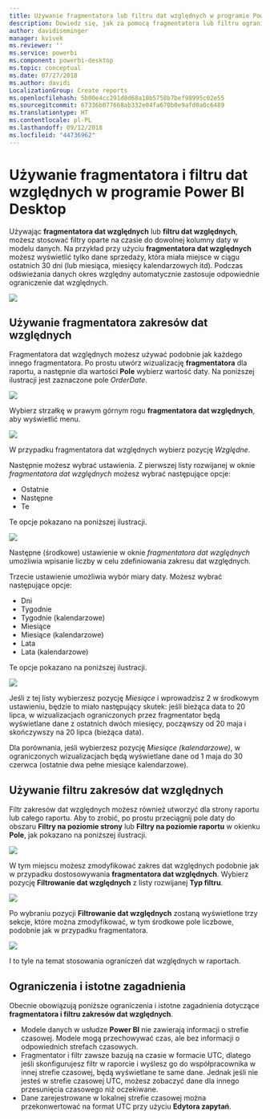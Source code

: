 ```yaml
---
title: Używanie fragmentatora lub filtru dat względnych w programie Power BI Desktop
description: Dowiedz się, jak za pomocą fragmentatora lub filtru ograniczać zakresy dat względnych w programie Power BI Desktop
author: davidiseminger
manager: kvivek
ms.reviewer: ''
ms.service: powerbi
ms.component: powerbi-desktop
ms.topic: conceptual
ms.date: 07/27/2018
ms.author: davidi
LocalizationGroup: Create reports
ms.openlocfilehash: 5b00e4cc291d8d68a18b5758b7bef98995c02e55
ms.sourcegitcommit: 67336b077668ab332e04fa670b0e9afd0a0c6489
ms.translationtype: HT
ms.contentlocale: pl-PL
ms.lasthandoff: 09/12/2018
ms.locfileid: "44736962"
---
```

# <a name="use-a-relative-date-slicer-and-filter-in-power-bi-desktop"></a>Używanie fragmentatora i filtru dat względnych w programie Power BI Desktop
Używając **fragmentatora dat względnych** lub **filtru dat względnych**, możesz stosować filtry oparte na czasie do dowolnej kolumny daty w modelu danych. Na przykład przy użyciu **fragmentatora dat względnych** możesz wyświetlić tylko dane sprzedaży, która miała miejsce w ciągu ostatnich 30 dni (lub miesiąca, miesięcy kalendarzowych itd). Podczas odświeżania danych okres względny automatycznie zastosuje odpowiednie ograniczenie dat względnych.

![](media/desktop-slicer-filter-date-range/relative-date-range-slicer-filter_01.png)

## <a name="using-the-relative-date-range-slicer"></a>Używanie fragmentatora zakresów dat względnych
Fragmentatora dat względnych możesz używać podobnie jak każdego innego fragmentatora. Po prostu utwórz wizualizację **fragmentatora** dla raportu, a następnie dla wartości **Pole** wybierz wartość daty. Na poniższej ilustracji jest zaznaczone pole *OrderDate*.

![](media/desktop-slicer-filter-date-range/relative-date-range-slicer-filter_02.png)

Wybierz strzałkę w prawym górnym rogu **fragmentatora dat względnych**, aby wyświetlić menu.

![](media/desktop-slicer-filter-date-range/relative-date-range-slicer-filter_03.png)

W przypadku fragmentatora dat względnych wybierz pozycję *Względne*.

Następnie możesz wybrać ustawienia. Z pierwszej listy rozwijanej w oknie *fragmentatora dat względnych* możesz wybrać następujące opcje:

* Ostatnie
* Następne
* Te

Te opcje pokazano na poniższej ilustracji.

![](media/desktop-slicer-filter-date-range/relative-date-range-slicer-filter_04.png)

Następne (środkowe) ustawienie w oknie *fragmentatora dat względnych* umożliwia wpisanie liczby w celu zdefiniowania zakresu dat względnych.

Trzecie ustawienie umożliwia wybór miary daty. Możesz wybrać następujące opcje:

* Dni
* Tygodnie
* Tygodnie (kalendarzowe)
* Miesiące
* Miesiące (kalendarzowe)
* Lata
* Lata (kalendarzowe)

Te opcje pokazano na poniższej ilustracji.

![](media/desktop-slicer-filter-date-range/relative-date-range-slicer-filter_05.png)

Jeśli z tej listy wybierzesz pozycję *Miesiące* i wprowadzisz 2 w środkowym ustawieniu, będzie to miało następujący skutek: jeśli bieżąca data to 20 lipca, w wizualizacjach ograniczonych przez fragmentator będą wyświetlane dane z ostatnich dwóch miesięcy, począwszy od 20 maja i skończywszy na 20 lipca (bieżąca data).

Dla porównania, jeśli wybierzesz pozycję *Miesiące (kalendarzowe)*, w ograniczonych wizualizacjach będą wyświetlane dane od 1 maja do 30 czerwca (ostatnie dwa pełne miesiące kalendarzowe).

## <a name="using-the-relative-date-range-filter"></a>Używanie filtru zakresów dat względnych
Filtr zakresów dat względnych możesz również utworzyć dla strony raportu lub całego raportu. Aby to zrobić, po prostu przeciągnij pole daty do obszaru **Filtry na poziomie strony** lub **Filtry na poziomie raportu** w okienku **Pole**, jak pokazano na poniższej ilustracji.

![](media/desktop-slicer-filter-date-range/relative-date-range-slicer-filter_06.png)

W tym miejscu możesz zmodyfikować zakres dat względnych podobnie jak w przypadku dostosowywania **fragmentatora dat względnych**. Wybierz pozycję **Filtrowanie dat względnych** z listy rozwijanej **Typ filtru**.

![](media/desktop-slicer-filter-date-range/relative-date-range-slicer-filter_07.png)

Po wybraniu pozycji **Filtrowanie dat względnych** zostaną wyświetlone trzy sekcje, które można zmodyfikować, w tym środkowe pole liczbowe, podobnie jak w przypadku fragmentatora.

![](media/desktop-slicer-filter-date-range/relative-date-range-slicer-filter_08.png)

I to tyle na temat stosowania ograniczeń dat względnych w raportach.

## <a name="limitations-and-considerations"></a>Ograniczenia i istotne zagadnienia
Obecnie obowiązują poniższe ograniczenia i istotne zagadnienia dotyczące **fragmentatora i filtru zakresów dat względnych**.

* Modele danych w usłudze **Power BI** nie zawierają informacji o strefie czasowej. Modele mogą przechowywać czas, ale bez informacji o odpowiednich strefach czasowych.
* Fragmentator i filtr zawsze bazują na czasie w formacie UTC, dlatego jeśli skonfigurujesz filtr w raporcie i wyślesz go do współpracownika w innej strefie czasowej, będą wyświetlane te same dane. Jednak jeśli nie jesteś w strefie czasowej UTC, możesz zobaczyć dane dla innego przesunięcia czasowego niż oczekiwane.
* Dane zarejestrowane w lokalnej strefie czasowej można przekonwertować na format UTC przy użyciu **Edytora zapytań**.

